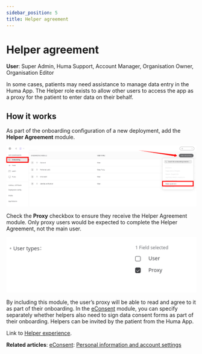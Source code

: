```yaml
---
sidebar_position: 5
title: Helper agreement 
---
```

# Helper agreement
**User**: Super Admin, Huma Support, Account Manager, Organisation Owner, Organisation Editor

In some cases, patients may need assistance to manage data entry in the Huma App. The Helper role exists to allow other users to access the app as a proxy for the patient to enter data on their behalf.
## How it works​
As part of the onboarding configuration of a new deployment, add the **Helper Agreement** module.

![image](./assets/Helper01.png)

Check the **Proxy** checkbox to ensure they receive the Helper Agreement module. Only proxy users would be expected to complete the Helper Agreement, not the main user.

![image](./assets/Helper02.png)

By including this module, the user’s proxy will be able to read and agree to it as part of their  onboarding. In the [eConsent](data-collection/admin-portal/managing-deployments/configuring-the-user-onboarding/econsent.md) module, you can specify separately whether helpers also need to sign data consent forms as part of their onboarding.
Helpers can be invited by the patient from the Huma App. 

Link to [Helper experience](https://www.figma.com/file/6AJeEs7bfU6ITVhJRWJ7SQ/Huma1---App?node-id=3169%3A134023).

**Related articles**: [eConsent](data-collection/admin-portal/managing-deployments/configuring-the-user-onboarding/econsent.md): [Personal information and account settings](data-collection/huma-app/getting-started/personal-information-account-settings.md)
